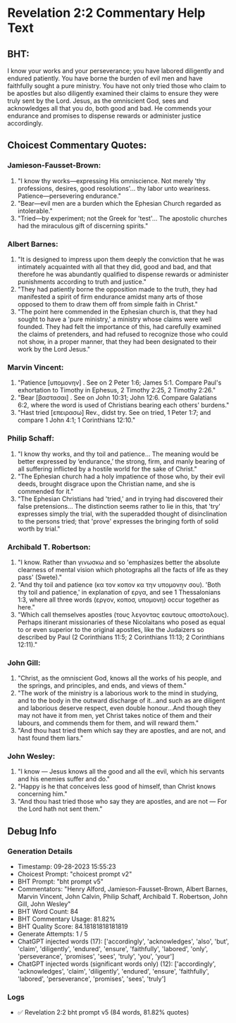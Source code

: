 # Revelation 2:2 Commentary Help Text

## BHT:
I know your works and your perseverance; you have labored diligently and endured patiently. You have borne the burden of evil men and have faithfully sought a pure ministry. You have not only tried those who claim to be apostles but also diligently examined their claims to ensure they were truly sent by the Lord. Jesus, as the omniscient God, sees and acknowledges all that you do, both good and bad. He commends your endurance and promises to dispense rewards or administer justice accordingly.

## Choicest Commentary Quotes:
### Jamieson-Fausset-Brown:
1. "I know thy works—expressing His omniscience. Not merely 'thy professions, desires, good resolutions'... thy labor unto weariness. Patience—persevering endurance."
2. "Bear—evil men are a burden which the Ephesian Church regarded as intolerable."
3. "Tried—by experiment; not the Greek for 'test'... The apostolic churches had the miraculous gift of discerning spirits."

### Albert Barnes:
1. "It is designed to impress upon them deeply the conviction that he was intimately acquainted with all that they did, good and bad, and that therefore he was abundantly qualified to dispense rewards or administer punishments according to truth and justice."
2. "They had patiently borne the opposition made to the truth, they had manifested a spirit of firm endurance amidst many arts of those opposed to them to draw them off from simple faith in Christ."
3. "The point here commended in the Ephesian church is, that they had sought to have a 'pure ministry,' a ministry whose claims were well founded. They had felt the importance of this, had carefully examined the claims of pretenders, and had refused to recognize those who could not show, in a proper manner, that they had been designated to their work by the Lord Jesus."

### Marvin Vincent:
1. "Patience [υπομονην] . See on 2 Peter 1:6; James 5:1. Compare Paul's exhortation to Timothy in Ephesus, 2 Timothy 2:25, 2 Timothy 2:26." 
2. "Bear [βαστασαι] . See on John 10:31; John 12:6. Compare Galatians 6:2, where the word is used of Christians bearing each others' burdens." 
3. "Hast tried [επειρασω] Rev., didst try. See on tried, 1 Peter 1:7; and compare 1 John 4:1; 1 Corinthians 12:10."

### Philip Schaff:
1. "I know thy works, and thy toil and patience... The meaning would be better expressed by ‘endurance,’ the strong, firm, and manly bearing of all suffering inflicted by a hostile world for the sake of Christ."
2. "The Ephesian church had a holy impatience of those who, by their evil deeds, brought disgrace upon the Christian name, and she is commended for it."
3. "The Ephesian Christians had 'tried,' and in trying had discovered their false pretensions... The distinction seems rather to lie in this, that 'try' expresses simply the trial, with the superadded thought of disinclination to the persons tried; that 'prove' expresses the bringing forth of solid worth by trial."

### Archibald T. Robertson:
1. "I know. Rather than γινωσκω and so 'emphasizes better the absolute clearness of mental vision which photographs all the facts of life as they pass' (Swete)." 
2. "And thy toil and patience (κα τον κοπον κα την υπομονην σου). 'Both thy toil and patience,' in explanation of εργα, and see 1 Thessalonians 1:3, where all three words (εργον, κοποσ, υπομονη) occur together as here."
3. "Which call themselves apostles (τους λεγοντας εαυτους αποστολους). Perhaps itinerant missionaries of these Nicolaitans who posed as equal to or even superior to the original apostles, like the Judaizers so described by Paul (2 Corinthians 11:5; 2 Corinthians 11:13; 2 Corinthians 12:11)."

### John Gill:
1. "Christ, as the omniscient God, knows all the works of his people, and the springs, and principles, and ends, and views of them."
2. "The work of the ministry is a laborious work to the mind in studying, and to the body in the outward discharge of it...and such as are diligent and laborious deserve respect, even double honour...And though they may not have it from men, yet Christ takes notice of them and their labours, and commends them for them, and will reward them."
3. "And thou hast tried them which say they are apostles, and are not, and hast found them liars."

### John Wesley:
1. "I know — Jesus knows all the good and all the evil, which his servants and his enemies suffer and do."
2. "Happy is he that conceives less good of himself, than Christ knows concerning him."
3. "And thou hast tried those who say they are apostles, and are not — For the Lord hath not sent them."


## Debug Info
### Generation Details
- Timestamp: 09-28-2023 15:55:23
- Choicest Prompt: "choicest prompt v2"
- BHT Prompt: "bht prompt v5"
- Commentators: "Henry Alford, Jamieson-Fausset-Brown, Albert Barnes, Marvin Vincent, John Calvin, Philip Schaff, Archibald T. Robertson, John Gill, John Wesley"
- BHT Word Count: 84
- BHT Commentary Usage: 81.82%
- BHT Quality Score: 84.18181818181819
- Generate Attempts: 1 / 5
- ChatGPT injected words (17):
	['accordingly', 'acknowledges', 'also', 'but', 'claim', 'diligently', 'endured', 'ensure', 'faithfully', 'labored', 'only', 'perseverance', 'promises', 'sees', 'truly', 'you', 'your']
- ChatGPT injected words (significant words only) (12):
	['accordingly', 'acknowledges', 'claim', 'diligently', 'endured', 'ensure', 'faithfully', 'labored', 'perseverance', 'promises', 'sees', 'truly']

### Logs
- ✅ Revelation 2:2 bht prompt v5 (84 words, 81.82% quotes)